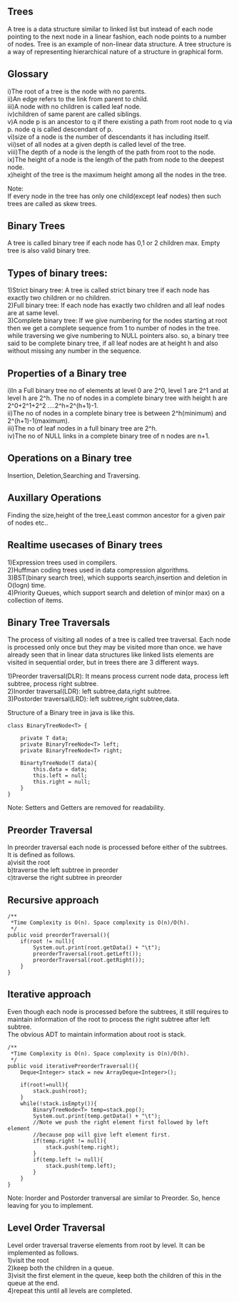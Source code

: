 Trees
-----
A tree is a data structure similar to linked list but instead of each node pointing to the next node in a linear fashion, each node points to a number of nodes. Tree is an example of non-linear data structure. A tree structure is a way of representing hierarchical nature of a structure in graphical form.

Glossary
--------
i)The root of a tree is the node with no parents.<br>
ii)An edge refers to the link from parent to child.<br>
iii)A node with no children is called leaf node.<br>
iv)children of same parent are called siblings.<br>
v)A node p is an ancestor to q if there existing a path from root node to q via p. node q is called descendant of p.<br>
vi)size of a node is the number of descendants it has including itself.<br>
vii)set of all nodes at a given depth is called level of the tree.<br>
viii)The depth of a node is the length of the path from root to the node.<br>
ix)The height of a node is the length of the path from node to the deepest node.<br>
x)height of the tree is the maximum height among all the nodes in the tree.<br>

Note:<br>
If every node in the tree has only one child(except leaf nodes) then such trees are called as skew trees.

Binary Trees
------------
A tree is called binary tree if each node has 0,1 or 2 children max. Empty tree is also valid binary tree.

Types of binary trees:
----------------------
1)Strict binary tree: A tree is called strict binary tree if each node has exactly two children or no children.<br>
2)Full binary tree: If each node has exactly two children and all leaf nodes are at same level.<br>
3)Complete binary tree: If we give numbering for the nodes starting at root then we get a complete sequence from 1 to number of nodes in the tree. while traversing we give numbering to NULL pointers also. so, a binary tree said to be complete binary tree, if all leaf nodes are at height h and also without missing any number in the sequence.

Properties of a Binary tree
---------------------------
i)In a Full binary tree no of elements at level 0 are 2^0, level 1 are 2^1 and at level h are 2^h. The no of nodes in a complete binary tree with height h are 2^0+2^1+2^2 ....2^h=2^(h+1)-1.<br>
ii)The no of nodes in a complete binary tree is between 2^h(minimum) and 2^(h+1)-1(maximum).<br>
iii)The no of leaf nodes in a full binary tree are 2^h.<br>
iv)The no of NULL links in a complete binary tree of n nodes are n+1.<br>

Operations on a Binary tree
---------------------------
Insertion, Deletion,Searching and Traversing.

Auxillary Operations
--------------------
Finding the size,height of the tree,Least common ancestor for a given pair of nodes etc..

Realtime usecases of Binary trees
---------------------------------
1)Expression trees used in compilers.<br>
2)Huffman coding trees used in data compression algorithms.<br>
3)BST(binary search tree), which supports search,insertion and deletion in O(logn) time.<br>
4)Priority Queues, which support search and deletion of min(or max) on a collection of items.

Binary Tree Traversals
----------------------
The process of visiting all nodes of a tree is called tree traversal. Each node is processed only once but they may be visited more than once. we have already seen that in linear data structures like linked lists elements are visited in sequential order, but in trees there are 3 different ways.

1)Preorder traversal(DLR): It means process current node data, process left subtree, process right subtree. <br>
2)Inorder traversal(LDR): left subtree,data,right subtree.<br>
3)Postorder traversal(LRD): left subtree,right subtree,data.<br>

Structure of a Binary tree in java is like this.

	class BinaryTreeNode<T> {
	
		private T data;
		private BinaryTreeNode<T> left;
		private BinaryTreeNode<T> right;
		
		BinartyTreeNode(T data){
			this.data = data;
			this.left = null;
			this.right = null;
		}
	}

Note: Setters and Getters are removed for readability.

Preorder Traversal
------------------

In preorder traversal each node is processed before either of the subtrees. It is defined as follows.	<br>
a)visit the root<br>
b)traverse the left subtree in preorder<br>
c)traverse the right subtree in preorder<br>

Recursive approach
------------------
	/**
	 *Time Complexity is O(n). Space complexity is O(n)/O(h).
	 */
	public void preorderTraversal(){
		if(root != null){
			System.out.print(root.getData() + "\t");
			preorderTraversal(root.getLeft());
			preorderTraversal(root.getRight());
		}
	}

Iterative approach
------------------
Even though each node is processed before the subtrees, it still requires to maintain information of the root to process the right subtree after left subtree.<br>
The obvious ADT to maintain information about root is stack.
	
	/**
	 *Time Complexity is O(n). Space complexity is O(n)/O(h).
	 */
	public void iterativePreorderTraversal(){
		Deque<Integer> stack = new ArrayDeque<Integer>();
		
		if(root!=null){
			stack.push(root);		
		}
		while(!stack.isEmpty()){
			BinaryTreeNode<T> temp=stack.pop();
			System.out.print(temp.getData() + "\t");
			//Note we push the right element first followed by left element
			//because pop will give left element first.
			if(temp.right != null){
				stack.push(temp.right);
			}
			if(temp.left != null){
				stack.push(temp.left);
			}
		}	
	}

Note: Inorder and Postorder tranversal are similar to Preorder. So, hence leaving for you to implement.

Level Order Traversal
---------------------
Level order traversal traverse elements from root by level. It can be implemented as follows.<br>
1)visit the root<br>
2)keep both the children in a queue.<br>
3)visit the first element in the queue, keep both the children of this in the queue at the end.<br>
4)repeat this until all levels are completed. <br>
